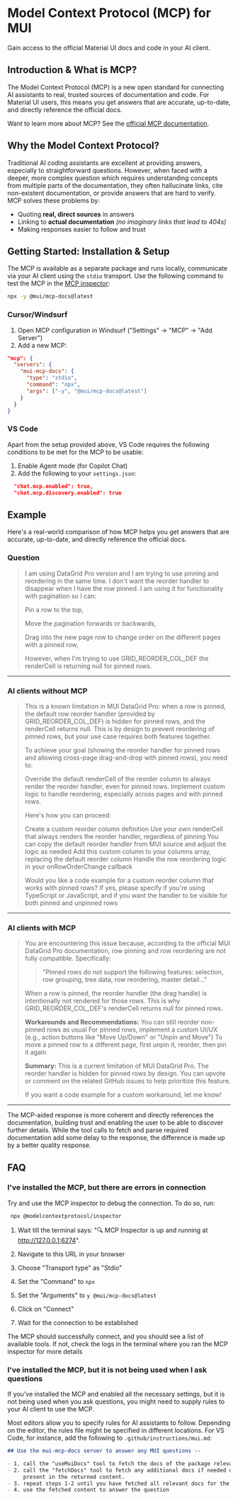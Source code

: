 # Model Context Protocol (MCP) for MUI

<p class="description">Gain access to the official Material UI docs and code in your AI client.</p>

## Introduction & What is MCP?

The Model Context Protocol (MCP) is a new open standard for connecting AI assistants to real, trusted sources of documentation and code. For Material UI users, this means you get answers that are accurate, up-to-date, and directly reference the official docs.

Want to learn more about MCP? See the [official MCP documentation](https://modelcontextprotocol.io/introduction).

## Why the Model Context Protocol?

Traditional AI coding assistants are excellent at providing answers, especially to straightforward questions. However, when faced with a deeper, more complex question which requires understanding concepts from multiple parts of the documentation, they often hallucinate links, cite non-existent documentation, or provide answers that are hard to verify. MCP solves these problems by:

- Quoting **real, direct sources** in answers
- Linking to **actual documentation** _(no imaginary links that lead to 404s)_
- Making responses easier to follow and trust

## Getting Started: Installation & Setup

The MCP is available as a separate package and runs locally, communicate via your AI client using the `stdio` transport. Use the following command to test the MCP in the [MCP inspector](https://modelcontextprotocol.io/docs/tools/inspector):

```bash
npx -y @mui/mcp-docs@latest
```

### Cursor/Windsurf

1. Open MCP configuration in Windsurf ("Settings" -> "MCP" -> "Add Server")
2. Add a new MCP:

```json
"mcp": {
  "servers": {
    "mui-mcp-docs": {
      "type": "stdio",
      "command": "npx",
      "args": ["-y", "@mui/mcp-docs@latest"]
    }
  }
}
```

### VS Code

Apart from the setup provided above, VS Code requires the following conditions to be met for the MCP to be usable:

1. Enable Agent mode (for Copilot Chat)
2. Add the following to your `settings.json`:

```json
  "chat.mcp.enabled": true,
  "chat.mcp.discovery.enabled": true
```

## Example

Here's a real-world comparison of how MCP helps you get answers that are accurate, up-to-date, and directly reference the official docs.

### Question

> I am using DataGrid Pro version and I am trying to use pinning and reordering in the same time.
> I don't want the reorder handler to disappear when I have the row pinned. I am using it for functionality with pagination so I can:
>
> Pin a row to the top,
>
> Move the pagination forwards or backwards,
>
> Drag into the new page row to change order on the different pages with a pinned row,
>
> However, when I'm trying to use GRID_REORDER_COL_DEF the renderCell is returning null for pinned rows.

---

### AI clients without MCP

> This is a known limitation in MUI DataGrid Pro: when a row is pinned, the default row reorder handler
> (provided by GRID_REORDER_COL_DEF) is hidden for pinned rows, and the renderCell returns null.
> This is by design to prevent reordering of pinned rows, but your use case requires both features together.
>
> To achieve your goal (showing the reorder handler for pinned rows and allowing cross-page drag-and-drop with pinned rows), you need to:
>
> Override the default renderCell of the reorder column to always render the reorder handler, even for pinned rows.
> Implement custom logic to handle reordering, especially across pages and with pinned rows.
>
> Here's how you can proceed:
>
> Create a custom reorder column definition
> Use your own renderCell that always renders the reorder handler, regardless of pinning
> You can copy the default reorder handler from MUI source and adjust the logic as needed
> Add this custom column to your columns array, replacing the default reorder column
> Handle the row reordering logic in your onRowOrderChange callback
>
> Would you like a code example for a custom reorder column that works with pinned rows? If yes, please specify if you're using TypeScript or JavaScript, and if you want the handler to be visible for both pinned and unpinned rows

---

### AI clients with MCP

> You are encountering this issue because, according to the official MUI DataGrid Pro documentation, row pinning and row reordering are not fully compatible. Specifically:
>
> > "Pinned rows do not support the following features: selection, row grouping, tree data, row reordering, master detail..."
>
> When a row is pinned, the reorder handler (the drag handle) is intentionally not rendered for those rows. This is why GRID_REORDER_COL_DEF's renderCell returns null for pinned rows.
>
> **Workarounds and Recommendations:**
> You can still reorder non-pinned rows as usual
> For pinned rows, implement a custom UI/UX (e.g., action buttons like "Move Up/Down" or "Unpin and Move")
> To move a pinned row to a different page, first unpin it, reorder, then pin it again
>
> **Summary:**
> This is a current limitation of MUI DataGrid Pro. The reorder handler is hidden for pinned rows by design. You can upvote or comment on the related GitHub issues to help prioritize this feature.
>
> If you want a code example for a custom workaround, let me know!

<hr/>

The MCP-aided response is more coherent and directly references the documentation, building trust and enabling the user to be able to discover further details. While the tool calls to fetch and parse required documentation add some delay to the response, the difference is made up by a better quality response.

## FAQ

### I've installed the MCP, but there are errors in connection

Try and use the MCP inspector to debug the connection. To do so, run:

```bash
 npx @modelcontextprotocol/inspector
```

1. Wait till the terminal says: "🔍 MCP Inspector is up and running at http://127.0.0.1:6274".

1. Navigate to this URL in your browser

1. Choose "Transport type" as "Stdio"

1. Set the "Command" to `npx`

1. Set the "Arguments" to `y @mui/mcp-docs@latest`

1. Click on "Connect"

1. Wait for the connection to be established

The MCP should successfully connect, and you should see a list of available tools. If not, check the logs in the terminal where you ran the MCP inspector for more details

### I've installed the MCP, but it is not being used when I ask questions

If you've installed the MCP and enabled all the necessary settings, but it is not being used when you ask questions, you might need to supply rules to your AI client to use the MCP.

Most editors allow you to specify rules for AI assistants to follow. Depending on the editor, the rules file might be specified in different locations. For VS Code, for instance, add the following to `.github/instructions/mui.md`:

```markdown
## Use the mui-mcp-docs server to answer any MUI questions --

- 1. call the "useMuiDocs" tool to fetch the docs of the package relevant in the question
- 2. call the "fetchDocs" tool to fetch any additional docs if needed using ONLY the URLs
     present in the returned content.
- 3. repeat steps 1-2 until you have fetched all relevant docs for the given question
- 4. use the fetched content to answer the question
```
